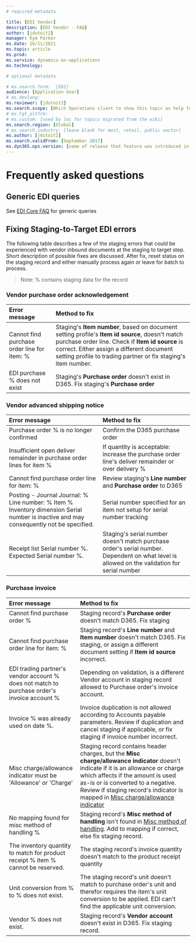 ```yaml
---
# required metadata

title: [EDI Vendor]
description: [EDI Vendor - FAQ]
author: [jdutoit2]
manager: Kym Parker
ms.date: 16/11/2021
ms.topic: article
ms.prod: 
ms.service: dynamics-ax-applications
ms.technology: 

# optional metadata

# ms.search.form:  [EDI]
audience: [Application User]
# ms.devlang: 
ms.reviewer: [jdutoit2]
ms.search.scope: [Which Operations client to show this topic as help for, to be set by content strategist, see list here: https://microsoft.sharepoint.com/teams/DynDoc/_layouts/15/WopiFrame.aspx?sourcedoc={23419e1c-eb64-42e9-aa9b-79875b428718}&action=edit&wd=target%28Core%20Dynamics%20AX%20CP%20requirements%2Eone%7C4CC185C0%2DEFAA%2D42CD%2D94B9%2D8F2A45E7F61A%2FVersions%20list%20for%20docs%20topics%7CC14BE630%2D5151%2D49D6%2D8305%2D554B5084593C%2F%29]
# ms.tgt_pltfrm: 
# ms.custom: [used by loc for topics migrated from the wiki]
ms.search.region: [Global]
# ms.search.industry: [leave blank for most, retail, public sector]
ms.author: [jdutoit2]
ms.search.validFrom: [September 2017]
ms.dyn365.ops.version: [name of release that feature was introduced in, see list here: https://microsoft.sharepoint.com/teams/DynDoc/_layouts/15/WopiFrame.aspx?sourcedoc={23419e1c-eb64-42e9-aa9b-79875b428718}&action=edit&wd=target%28Core%20Dynamics%20AX%20CP%20requirements%2Eone%7C4CC185C0%2DEFAA%2D42CD%2D94B9%2D8F2A45E7F61A%2FVersions%20list%20for%20docs%20topics%7CC14BE630%2D5151%2D49D6%2D8305%2D554B5084593C%2F%29]
---
```


# Frequently asked questions

## Generic EDI queries

See [EDI Core FAQ](../../CORE/OTHER/FAQ.md) for generic queries

## Fixing Staging-to-Target EDI errors
The following table describes a few of the staging errors that could be experienced with vendor inbound documents at the staging to target step. Short description of possible fixes are discussed. After fix, reset status on the staging record and either manually process again or leave for batch to process.

> Note: % contains staging data for the record

### Vendor purchase order acknowledgement

Error	message             | Method to fix
:--                       |:--
Cannot find purchase order line for item: % | Staging's **Item number**, based on document setting profile's **Item id source**, doesn't match purchase order line. Check if **Item id source** is correct. Either assign a different document setting profile to trading partner or fix staging's item number.
EDI purchase % does not exist               | Staging's **Purchase order** doesn't exist in D365. Fix staging's **Purchase order**

### Vendor advanced shipping notice

Error	message             | Method to fix
:--                       |:--
Purchase order % is no longer confirmed | Confirm the D365 purchase order
Insufficient open deliver remainder in purchase order lines for item %  | If quantity is acceptable: increase the purchase order line's deliver remainder or over delivery %
Cannot find purchase order line for item: % | Review staging's **Line number** and **Purchase order** to D365
Posting - Journal	Journal: %	Line number: %	Item % Inventory dimension Serial number is inactive and may consequently not be specified. | Serial number specified for an item not setup for serial number tracking
Receipt list Serial number %. Expected Serial number %. | Staging's serial number doesn't match purchase order's serial number. Dependent on what level is allowed on the validation for serial number

### Purchase invoice

Error	message            | Method to fix
:--                      |:--
Cannot find purchase order %  | Staging record's **Purchase order** doesn't match D365. Fix staging
Cannot find purchase order line for item: % | Staging record's **Line number** and **Item number** doesn't match D365. Fix staging, or assign a different document setting if **Item id source** incorrect.
EDI trading partner's vendor account % does not match to purchase order's invoice account % | Depending on validation, is a different Vendor account in staging record allowed to Purchase order's invoice account.
Invoice % was already used on date %. | Invoice duplication is not allowed according to Accounts payable parameters. Review if duplication and cancel staging if applicable, or fix staging if invoice number incorrect.
Misc charge/allowance indicator must be 'Allowance' or 'Charge' | Staging record contains header charges, but the **Misc charge/allowance indicator** doesn't indicate if it is an allowance or charge which affects if the amount is used as-is or is converted to a negative. Review if staging record's indicator is mapped in [Misc charge/allowance indicator](../SETUP/VENDOR%20SETUP/Misc%20charge%20allowance%20indicator.md)
No mapping found for misc method of handling %  | Staging record's **Misc method of handling** isn't found in [Misc method of handling](../SETUP/VENDOR%20SETUP/Misc%20method%20of%20handling.md). Add to mapping if correct, else fix staging record.
The inventory quantity to match for product receipt % item % cannot be reserved.  | The staging record's invoice quantity doesn't match to the product receipt quantity
Unit conversion from % to % does not exist. | The staging record's unit doesn't match to purchase order's unit and therefor requires the item's unit conversion to be applied. EDI can't find the applicable unit conversion.
Vendor % does not exist.  | Staging record's **Vendor account** doesn't exist in D365. Fix staging record.
